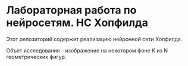 # Лабораторная работа по нейросетям. НС Хопфилда

Этот репозиторий содержит реализацию нейронной сети Хопфилда.

Объет исследования - изображение на некотором фоне K из N геометрических фигур.
